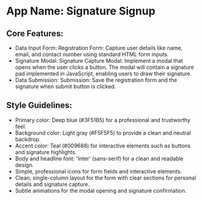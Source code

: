 # **App Name**: Signature Signup

## Core Features:

- Data Input Form: Registration Form: Capture user details like name, email, and contact number using standard HTML form inputs.
- Signature Modal: Signature Capture Modal: Implement a modal that opens when the user clicks a button.  The modal will contain a signature pad implemented in JavaScript, enabling users to draw their signature.
- Data Submission: Submission: Save the registration form and the signature when submit button is clicked.

## Style Guidelines:

- Primary color: Deep blue (#3F51B5) for a professional and trustworthy feel.
- Background color: Light gray (#F5F5F5) to provide a clean and neutral backdrop.
- Accent color: Teal (#009688) for interactive elements such as buttons and signature highlights.
- Body and headline font: 'Inter' (sans-serif) for a clean and readable design.
- Simple, professional icons for form fields and interactive elements.
- Clean, single-column layout for the form with clear sections for personal details and signature capture.
- Subtle animations for the modal opening and signature confirmation.